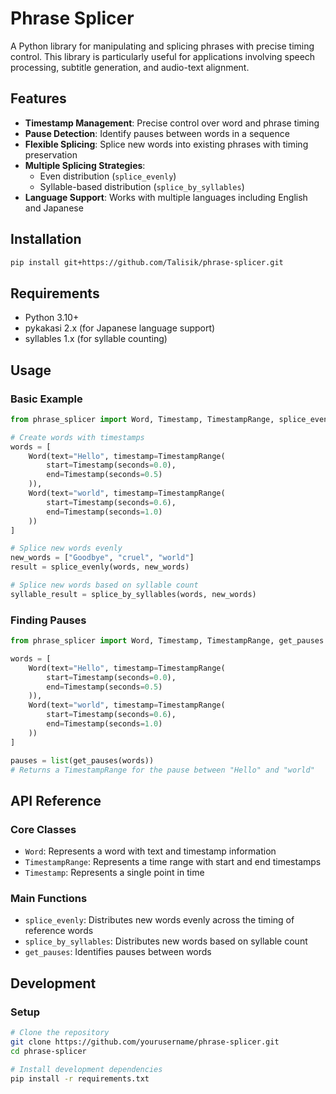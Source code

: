 # Phrase Splicer

A Python library for manipulating and splicing phrases with precise timing control. This library is particularly useful for applications involving speech processing, subtitle generation, and audio-text alignment.

## Features

- **Timestamp Management**: Precise control over word and phrase timing
- **Pause Detection**: Identify pauses between words in a sequence
- **Flexible Splicing**: Splice new words into existing phrases with timing preservation
- **Multiple Splicing Strategies**:
  - Even distribution (`splice_evenly`)
  - Syllable-based distribution (`splice_by_syllables`)
- **Language Support**: Works with multiple languages including English and Japanese

## Installation

```bash
pip install git+https://github.com/Talisik/phrase-splicer.git
```

## Requirements

- Python 3.10+
- pykakasi 2.x (for Japanese language support)
- syllables 1.x (for syllable counting)

## Usage

### Basic Example

```python
from phrase_splicer import Word, Timestamp, TimestampRange, splice_evenly, splice_by_syllables

# Create words with timestamps
words = [
    Word(text="Hello", timestamp=TimestampRange(
        start=Timestamp(seconds=0.0),
        end=Timestamp(seconds=0.5)
    )),
    Word(text="world", timestamp=TimestampRange(
        start=Timestamp(seconds=0.6),
        end=Timestamp(seconds=1.0)
    ))
]

# Splice new words evenly
new_words = ["Goodbye", "cruel", "world"]
result = splice_evenly(words, new_words)

# Splice new words based on syllable count
syllable_result = splice_by_syllables(words, new_words)
```

### Finding Pauses

```python
from phrase_splicer import Word, Timestamp, TimestampRange, get_pauses

words = [
    Word(text="Hello", timestamp=TimestampRange(
        start=Timestamp(seconds=0.0),
        end=Timestamp(seconds=0.5)
    )),
    Word(text="world", timestamp=TimestampRange(
        start=Timestamp(seconds=0.6),
        end=Timestamp(seconds=1.0)
    ))
]

pauses = list(get_pauses(words))
# Returns a TimestampRange for the pause between "Hello" and "world"
```

## API Reference

### Core Classes

- `Word`: Represents a word with text and timestamp information
- `TimestampRange`: Represents a time range with start and end timestamps
- `Timestamp`: Represents a single point in time

### Main Functions

- `splice_evenly`: Distributes new words evenly across the timing of reference words
- `splice_by_syllables`: Distributes new words based on syllable count
- `get_pauses`: Identifies pauses between words

## Development

### Setup

```bash
# Clone the repository
git clone https://github.com/yourusername/phrase-splicer.git
cd phrase-splicer

# Install development dependencies
pip install -r requirements.txt
```
